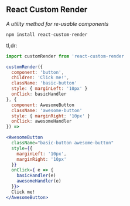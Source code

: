 <h2>React Custom Render</h2>

<em>A utility method for re-usable components</em>

`npm install react-custom-render`

tl,dr: 

```jsx
import customRender from 'react-custom-render

customRender({
  component: 'button',
  children: 'Click me!',
  className: 'basic-button'
  style: { marginLeft: '10px' }
  onClick: basicHandler
}, {
  component: AwesomeButton
  className: 'awesome-button'
  style: { marginRight: '10px' }
  onClick: awesomeHandler
}) =>

<AwesomeButton
  className="basic-button awesome-button"
  style={{
    marginLeft: '10px',
    marginRight: '10px'
  }}
  onClick={ e => {
    basicHandler(e)
    awesomeHandler(e)
  }}>
  Click me!
</AwesomeButton>
```




